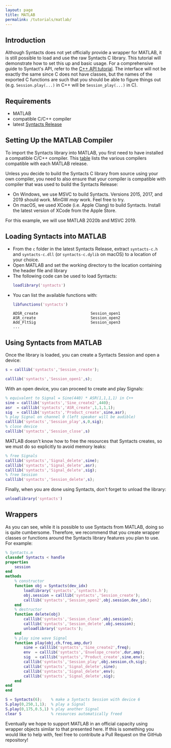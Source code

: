 ```yaml
---
layout: page
title: MATLAB
permalink: /tutorials/matlab/
---
```


## Introduction
Although Syntacts does not yet officially provide a wrapper for MATLAB, it is still possible to load and use the raw Syntacts C library. This tutorial will demonstrate how to set this up and basic usage. For a comprehensive guide to Syntact's API, refer to the [C++ API tutorial](/tutorials/cpp). The interface will not be exactly the same since C does not have classes, but the names of the exported C functions are such that you should be able to figure things out (e.g. `Session.play(...)` in C++ will be `Session_play(...)` in C). 

## Requirements

- MATLAB
- compatible C/C++ compiler
- latest [Syntacts Release](https://github.com/mahilab/Syntacts/releases)

## Setting Up the MATLAB Compiler

To import the Syntacts library into MATLAB, you first need to have installed a compatible C/C++ compiler. This [table](https://www.mathworks.com/support/requirements/supported-compilers.html) lists the various compilers compatible with each MATLAB release. 

Unless you decide to build the Syntacts C library from source using your own compiler, you need to also ensure that your compiler is compatible with compiler that was used to build the Syntacts Release:

- On Windows, we use MSVC to build Syntacts. Versions 2015, 2017, and 2019 should work. MinGW *may* work. Feel free to try.
- On macOS, we used XCode (i.e. Apple Clang) to build Syntacts. Install the latest version of XCode from the Apple Store.

For this example, we will use MATLAB 2020b and MSVC 2019.

## Loading Syntacts into MATLAB

- From the `c` folder in the latest Syntacts Release, extract `syntacts-c.h` and `syntacts-c.dll` (or `syntacts-c.dylib` on macOS) to a location of your choice. 
- Open MATLAB and set the working directory to the location containing the header file and library
- The following code can be used to load Syntacts:
    ```matlab
    loadlibrary('syntacts')
    ```
- You can list the available functions with:
    ```matlab
    libfunctions('syntacts')
    ```
    ```
    ADSR_create                       Session_open1                     
    ASR_create                        Session_open2                     
    Add_FltSig                        Session_open3   
    ...
    ```

## Using Syntacts from MATLAB

Once the library is loaded, you can create a Syntacts Session and open a device:

```matlab
s = calllib('syntacts','Session_create');

calllib('syntacts','Session_open1',s);
```

With an open device, you can proceed to create and play Signals:

```matlab
% equivalent to Signal = Sine(440) * ASR(1,1,1,1) in C++
sine = calllib('syntacts','Sine_create2',440);
asr  = calllib('syntacts','ASR_create',1,1,1,1);
sig  = calllib('syntacts','Product_create',sine,asr);
% play Signal on channel 0 (left speaker will be audible)
calllib('syntacts','Session_play',s,0,sig);
% close device
calllib('syntacts','Session_close',s)
```

MATLAB doesn't know how to free the resources that Syntacts creates, so we must do so explicitly to avoid memory leaks:

```matlab
% free Signals
calllib('syntacts','Signal_delete',sine);
calllib('syntacts','Signal_delete',asr);
calllib('syntacts','Signal_delete',sig);
% free Session
calllib('syntacts','Session_delete',s);
```

Finally, when you are done using Syntacts, don't forget to unload the library:
```matlab
unloadlibrary('syntacts')
```

## Wrappers

As you can see, while it is possible to use Syntacts from MATLAB, doing so is quite cumbersome. Therefore, we recommend that you create wrapper classes or functions around the Syntacts library features you plan to use. For example:

```matlab
% Syntacts.m
classdef Syntacts < handle
properties
    session
end
methods
    % constructor
    function obj = Syntacts(dev_idx)
        loadlibrary('syntacts','syntacts.h');
        obj.session = calllib('syntacts','Session_create');
        calllib('syntacts','Session_open2',obj.session,dev_idx);
    end
    % destructor
    function delete(obj)
        calllib('syntacts','Session_close',obj.session);
        calllib('syntacts','Session_delete',obj.session);
        unloadlibrary('syntacts');
    end
    % play sine wave Signal
    function play(obj,ch,freq,amp,dur)
        sine = calllib('syntacts','Sine_create2',freq);
        env  = calllib('syntacts','Envelope_create',dur,amp);
        sig  = calllib('syntacts','Product_create',sine,env);
        calllib('syntacts','Session_play',obj.session,ch,sig);
        calllib('syntacts','Signal_delete',sine);
        calllib('syntacts','Signal_delete',env);
        calllib('syntacts','Signal_delete',sig);
    end
end
end
```

```matlab
S = Syntacts(6);    % make a Syntacts Session with device 6
S.play(0,250,1,1);  % play a Signal
S.play(0,175,0.5,1) % play another Signal
clear S             % resources automatically freed
```

Eventually we hope to support MATLAB in an official capacity using wrapper objects similar to that presented here. If this is something you would like to help with, feel free to contribute a Pull Request on the GitHub repository! 